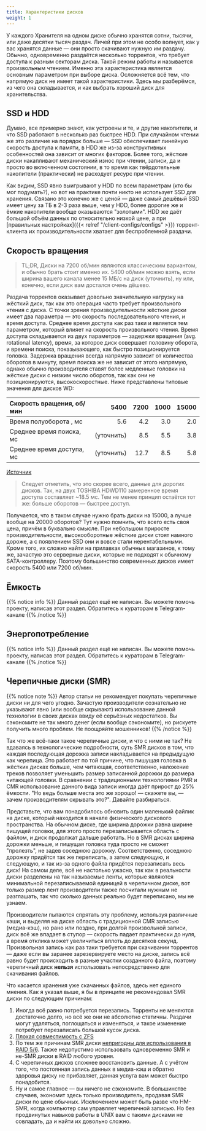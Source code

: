 ```yaml
---
title: Характеристики дисков
weight: 1
---
```


У каждого Хранителя на одном диске обычно хранятся сотни, тысячи, или даже десятки тысяч раздач. Личей при этом не особо
волнует, как у вас хранятся данные — они просто скачивают нужную им раздачу. Обычно, одновременно раздаётся несколько
торрентов, что требует доступа к разным секторам диска. Такой режим работы и называется произвольным чтением. Именно эта
характеристика является основным параметром при выборе диска. Осложняется всё тем, что напрямую диск не имеет такой
характеристики. Здесь мы разберёмся, из чего она складывается, и как выбрать хороший диск для хранительства.

## SSD и HDD

Думаю, все примерно знают, как устроены и те, и другие накопители, и что SSD работают в несколько раз быстрее HDD.
При случайном чтении же это различие на порядок больше — SSD обеспечивает линейную скорость доступа к памяти, в HDD же
из-за конструктивных особенностей она зависит от многих факторов. Более того, жёсткие диски накапливают
механический износ при чтении, записи, да и просто во включенном состоянии, в то время как твёрдотельные накопители
(практически) не расходует ресурс при чтении.

Как видим, SSD явно выигрывают у HDD по всем параметрам (кто бы мог подумать?), но вот на практике почти никто не
использует SSD для хранения. Связано это конечно же с ценой — даже самый дешёвый SSD имеет цену за ТБ в 2-3 раза выше,
чем у HDD, более дорогие же и ёмкие накопители вообще оказываются "золотыми". HDD же даёт большой объём данных по
относительно низкой цене, а при [правильных настройках]({{< relref "/client-configs/configs" >}}) торрент-клиента их
производительности
хватает для беспроблемной раздачи.

## Скорость вращения

> TL;DR, Диски на 7200 об/мин являются классическим вариантом, и обычно брать стоит именно их. 5400 об/мин можно взять,
> если ширина вашего канала менее 15 МБ/с на диск (уточнить), ну или, конечно, если диск вам достался очень дёшево.

Раздача торрентов оказывает довольно значительную нагрузку на жёсткий диск, так как это операция часто требует
произвольного чтения с диска. С точки зрения производительности жёсткие диски имеет два параметра — это скорость
последовательного чтения, и время доступа. Среднее время доступа как раз таки и является тем параметром, который влияет
на скорость произвольного чтения. Время доступа складывается из двух параметров — задержки вращения (avg. rotational
latency), время, за которое диск совершает половину оборота, и времени поиска, показывающего, как быстро позиционируется
головка. Задержка вращения всегда напрямую зависит от количества оборотов в
минуту, время поиска же не зависит от этого напрямую, однако обычно производителя ставят более медленные головки на
жёсткие диски с низким число оборотов, так как они не позиционируются, высокоскоростные. Ниже представлены типовые
значения для дисков WD:

| Скорость вращения, об/мин |       5400 | 7200 | 1000 | 15000 |
|:--------------------------|-----------:|-----:|-----:|------:|
| Время полуоборота , мс    |        5.6 |  4.2 |  3.0 |   2.0 |
| Среднее время поиска, мс  | (уточнить) |  8.5 |  5.5 |   3.8 |
| Среднее время доступа, мс | (уточнить) | 12.7 |  8.5 |   5.8 |

[Источник](https://htfi.ru/zhelezo/skorost_vracsheniya_shpindelya_zhestkogo_diska_5400_ili_7200_chto_luchshe.html)

> Следует отметить, что это скорее всего, данные для дорогих дисков. Так, на двух TOSHIBA HDWD110 замеренное время
> доступа составляет ~18.5 мс. Тем не менее принцип остаётся тот же: больше оборотов — быстрее доступ.

Получается, что в таком случае нужно брать диски на 15000, а лучше вообще на 20000 оборотов? Тут нужно помнить, что
всего есть своя цена, причём в буквально смысле. При небольшом приросте производительности, высокооборотные жёсткие
диски стоят намного дороже, а с появлением SSD они и вовсе стали нерентабельными. Кроме того, их сложно найти на
прилавках обычных магазинов, к тому же, зачастую это серверные диски, которые не подходят к обычному SATA-контроллеру.
Поэтому большинство современных дисков имеет скорость 5400 или 7200 об/мин.

## Ёмкость

{{% notice info %}}
Данный раздел ещё не написан. Вы можете помочь проекту, написав этот раздел. Обратитесь к кураторам в Telegram-канале
{{% /notice %}}

## Энергопотребление

{{% notice info %}}
Данный раздел ещё не написан. Вы можете помочь проекту, написав этот раздел. Обратитесь к кураторам в Telegram-канале
{{% /notice %}}

## Черепичные диски (SMR)

{{% notice note %}}
Автор статьи не рекомендует покупать черепичные диски ни для чего угодно. Зачастую производители
сознательно не указывают явно (или вообще скрывают) использование данной технологии в своих дисках ввиду её серьёзных
недостатков. Вы сэкономите не так много денег (если вообще сэкономите), но рискуете получить много проблем. Не поощряйте
мошенников!
{{% /notice %}}

Так что же всё-таки такое черепичные диски, и что с ними не так? Не вдаваясь в технологические подробности, суть SMR
дисков в том, что каждая последующая дорожка записи накладывается на предыдущую как черепица. Это работает по той
причине, что пишущая головка в жёстких дисках больше, чем читающая, соответственно, наложение треков позволяет
уменьшить размер записанной дорожки до размера читающей головки. В сравнении с традиционными технологиями PMR и CMR
использование данного вида записи иногда даёт прирост до 25% ёмкости. "Но ведь больше места это же хорошо! — скажете
вы, — зачем производителям скрывать это?". Давайте разбираться.

Представьте, что вам понадобилось обновить один маленький файлик на диске, который находится в начале физического
дискового пространства. На обычном диске, где ширина дорожки равна ширине пишущей головки, для этого просто
перезаписывается область с файлом, и диск продолжат дальше работать. Но в SMR дисках ширина дорожки меньше, и пишущая
головка туда просто не сможет "пролезть", не задев соседнюю дорожку. Соответственно, соседнюю дорожку придётся так же
переписать, а затем следующую, и следующую, и так из-за одного файла придётся перезаписать весь диск! На самом деле, всё
не настолько ужасно, так как в реальности диски разделены на так называемые ленты, которые являются минимальной
перезаписываемой единицей в черепичном диске, вот только размер лент производители также посчитали нужным не разглашать,
так что сколько данных реально будет переписано, мы не узнаем.

Производители пытаются спрятать эту проблему, используя различные кэши, и выделяя на диске область с традиционной CMR
записью (медиа-кэш), но рано или поздно, при долгой произвольной записи, диск всё же впадает в ступор — скорость падает
практически до нуля, а время отклика может увеличиться вплоть до десятков секунд. Произвольная запись как раз таки
требуется при скачивании торрентов — даже если вы заранее зарезервируете место на диске, запись всё равно будет
происходить в разные участки созданного файла, поэтому черепичный диск **нельзя** использовать непосредственно для
скачивания файлов.

Что касается хранения уже скачанных файлов, здесь нет единого мнения. Как я указал выше, я бы в принципе не рекомендовал
SMR диски по следующим причинам:

1. Иногда всё равно потребуется перезапись. Торренты не меняются достаточно долго, но всё же они не абсолютно статичны.
   Раздачи могут удаляться, поглощаться и изменяться, и такое изменение потребует перезаписать большой кусок диска.
2. [Плохая совместимость с ZFS](https://www.truenas.com/community/threads/WD-SMR-iX-Statement/)
3. По тем же причинам SMR диски [непригодны для использования в RAID 5/6](https://habr.com/ru/post/497900/). Также
   недопустимо использовать одновременно SMR и не-SMR диски в RAID любого уровня.
4. С черепичных дисков сложнее восстановить данные. А с учётом того, что постоянная запись данных в медиа-кэш и обратно
   здоровья диску не прибавляет, данная услуга вам может быстро понадобится.
5. Ну и самое главное — вы ничего не сэкономите. В большинстве случаев, экономит здесь только производитель, продавая
   SMR диски по цене обычных. Исключением может быть разве что HM-SMR, когда компьютер сам управляет черепичной записью.
   Но без продвинутых навыков работы в UNIX вам с такими дисками не совладать, да и найти их довольно сложно.